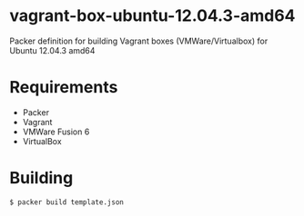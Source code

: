 vagrant-box-ubuntu-12.04.3-amd64
================================

Packer definition for building Vagrant boxes (VMWare/Virtualbox) for Ubuntu 12.04.3 amd64

Requirements
============

* Packer
* Vagrant
* VMWare Fusion 6
* VirtualBox

Building
========

    $ packer build template.json
